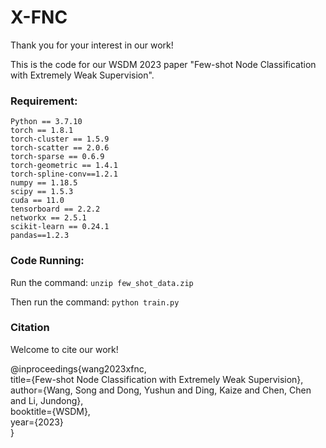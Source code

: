 # X-FNC

Thank you for your interest in our work! </br>

This is the code for our WSDM 2023 paper "Few-shot Node Classification with Extremely Weak Supervision".

### Requirement:
`Python == 3.7.10`  
`torch == 1.8.1`  
`torch-cluster == 1.5.9`  
`torch-scatter == 2.0.6`  
`torch-sparse == 0.6.9`  
`torch-geometric == 1.4.1`  
`torch-spline-conv==1.2.1`  
`numpy == 1.18.5`  
`scipy == 1.5.3`  
`cuda == 11.0`  
`tensorboard == 2.2.2`  
`networkx == 2.5.1`  
`scikit-learn == 0.24.1`  
`pandas==1.2.3`  


### Code Running:
Run the command: 
`unzip few_shot_data.zip`

Then run the command:
`python train.py`


### Citation
Welcome to cite our work! </br>

@inproceedings{wang2023xfnc,  
  title={Few-shot Node Classification with Extremely Weak Supervision},  
  author={Wang, Song and Dong, Yushun and Ding, Kaize and Chen, Chen and Li, Jundong},  
  booktitle={WSDM},  
  year={2023}  
}

